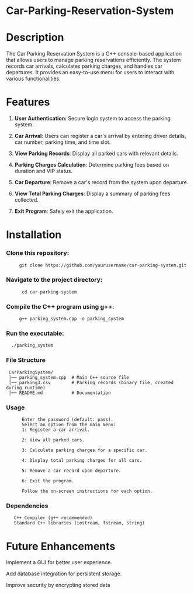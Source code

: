 # Car-Parking-Reservation-System
# Description
The Car Parking Reservation System is a C++ console-based application that allows users to manage parking reservations efficiently. The system records car arrivals, calculates parking charges, and handles car departures. It provides an easy-to-use menu for users to interact with various functionalities.

# Features

 1) **User Authentication:** Secure login system to access the parking system.

2) **Car Arrival**: Users can register a car's arrival by entering driver details, car number, parking time, and time slot.

3) **View Parking Records**: Display all parked cars with relevant details.

4) **Parking Charges Calculation**: Determine parking fees based on duration and VIP status.

5) **Car Departure**: Remove a car's record from the system upon departure.

6) **View Total Parking Charges**: Display a summary of parking fees collected.

7) **Exit Program**: Safely exit the application.

# Installation

### **Clone this repository**:
         git clone https://github.com/yourusername/car-parking-system.git

### **Navigate to the project directory**:
          cd car-parking-system

### **Compile the C++ program using g++**:
         g++ parking_system.cpp -o parking_system

### **Run the executable**:
      ./parking_system

### **File Structure**
     CarParkingSystem/
     │── parking_system.cpp  # Main C++ source file
     │── parking3.csv        # Parking records (binary file, created during runtime)
     │── README.md           # Documentation
     
### **Usage**
          Enter the password (default: pass).
          Select an option from the main menu:
          1: Register a car arrival.
          
          2: View all parked cars.
          
          3: Calculate parking charges for a specific car.
          
          4: Display total parking charges for all cars.
          
          5: Remove a car record upon departure.
          
          6: Exit the program.
          
          Follow the on-screen instructions for each option.


### Dependencies
       C++ Compiler (g++ recommended)
       Standard C++ libraries (iostream, fstream, string)

# Future Enhancements

Implement a GUI for better user experience.

Add database integration for persistent storage.

Improve security by encrypting stored data
